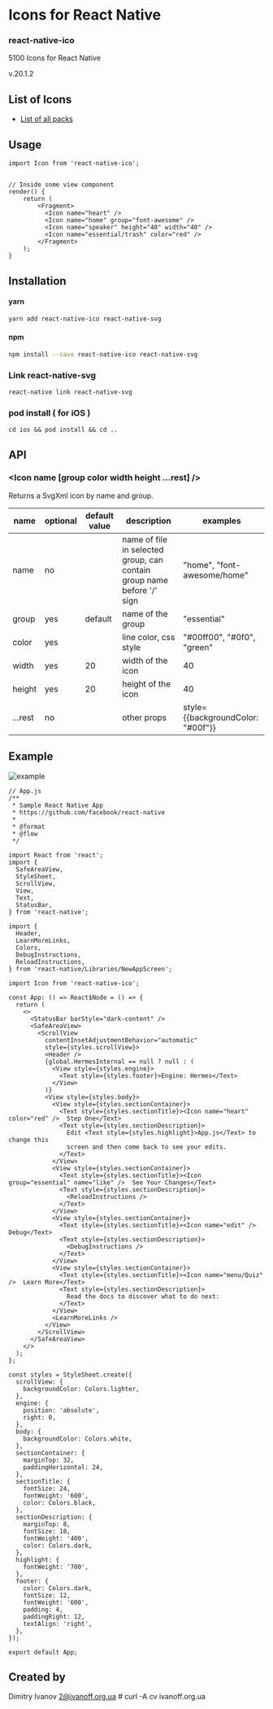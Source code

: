 # Icons for React Native

### react-native-ico

5100 Icons for React Native

v.20.1.2

## List of Icons

- [List of all packs](http://ico.simpleness.org/packs)

## Usage

```
import Icon from 'react-native-ico';


// Inside some view component
render() {
    return (
        <Fragment>
          <Icon name="heart" />
          <Icon name="home" group="font-awesome" />
          <Icon name="speaker" height="40" width="40" />
          <Icon name="essential/trash" color="red" />
        </Fragment>
    );
}

```

## Installation

#### yarn

```bash
yarn add react-native-ico react-native-svg
```

#### npm

```bash
npm install --save react-native-ico react-native-svg
```

### Link react-native-svg

```bash
react-native link react-native-svg
```

### pod install ( for iOS )

```
cd ios && pod install && cd ..
```

## API

### <Icon name [group color width height ...rest] />

Returns a SvgXml icon by name and group.

 name | optional | default value | description | examples
------|----------|---------------|-------------|---------
name | no |  | name of file in selected group, can contain group name before '/' sign | "home", "font-awesome/home"
group | yes | default | name of the group | "essential"
color | yes | | line color, css style | "#00ff00", "#0f0", "green"
width | yes | 20 | width of the icon | 40
height | yes | 20 | height of the icon | 40
...rest | no | | other props | style={{backgroundColor: "#00f"}}

## Example

![example](./static/example.png)

```
// App.js
/**
 * Sample React Native App
 * https://github.com/facebook/react-native
 *
 * @format
 * @flow
 */

import React from 'react';
import {
  SafeAreaView,
  StyleSheet,
  ScrollView,
  View,
  Text,
  StatusBar,
} from 'react-native';

import {
  Header,
  LearnMoreLinks,
  Colors,
  DebugInstructions,
  ReloadInstructions,
} from 'react-native/Libraries/NewAppScreen';

import Icon from 'react-native-ico';

const App: () => React$Node = () => {
  return (
    <>
      <StatusBar barStyle="dark-content" />
      <SafeAreaView>
        <ScrollView
          contentInsetAdjustmentBehavior="automatic"
          style={styles.scrollView}>
          <Header />
          {global.HermesInternal == null ? null : (
            <View style={styles.engine}>
              <Text style={styles.footer}>Engine: Hermes</Text>
            </View>
          )}
          <View style={styles.body}>
            <View style={styles.sectionContainer}>
              <Text style={styles.sectionTitle}><Icon name="heart" color="red" />  Step One</Text>
              <Text style={styles.sectionDescription}>
                Edit <Text style={styles.highlight}>App.js</Text> to change this
                screen and then come back to see your edits.
              </Text>
            </View>
            <View style={styles.sectionContainer}>
              <Text style={styles.sectionTitle}><Icon group="essential" name="like" />  See Your Changes</Text>
              <Text style={styles.sectionDescription}>
                <ReloadInstructions />
              </Text>
            </View>
            <View style={styles.sectionContainer}>
              <Text style={styles.sectionTitle}><Icon name="edit" />  Debug</Text>
              <Text style={styles.sectionDescription}>
                <DebugInstructions />
              </Text>
            </View>
            <View style={styles.sectionContainer}>
              <Text style={styles.sectionTitle}><Icon name="menu/Quiz" />  Learn More</Text>
              <Text style={styles.sectionDescription}>
                Read the docs to discover what to do next:
              </Text>
            </View>
            <LearnMoreLinks />
          </View>
        </ScrollView>
      </SafeAreaView>
    </>
  );
};

const styles = StyleSheet.create({
  scrollView: {
    backgroundColor: Colors.lighter,
  },
  engine: {
    position: 'absolute',
    right: 0,
  },
  body: {
    backgroundColor: Colors.white,
  },
  sectionContainer: {
    marginTop: 32,
    paddingHorizontal: 24,
  },
  sectionTitle: {
    fontSize: 24,
    fontWeight: '600',
    color: Colors.black,
  },
  sectionDescription: {
    marginTop: 8,
    fontSize: 18,
    fontWeight: '400',
    color: Colors.dark,
  },
  highlight: {
    fontWeight: '700',
  },
  footer: {
    color: Colors.dark,
    fontSize: 12,
    fontWeight: '600',
    padding: 4,
    paddingRight: 12,
    textAlign: 'right',
  },
});

export default App;
```

## Created by

Dimitry Ivanov <2@ivanoff.org.ua> # curl -A cv ivanoff.org.ua
